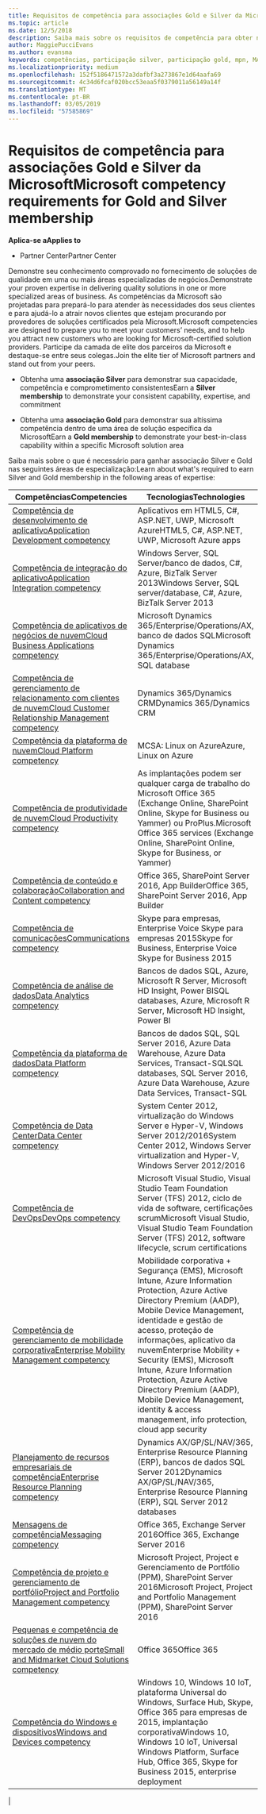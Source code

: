 ```yaml
---
title: Requisitos de competência para associações Gold e Silver da Microsoft | Partner Center
ms.topic: article
ms.date: 12/5/2018
description: Saiba mais sobre os requisitos de competência para obter níveis de associação Gold e Silver.
author: MaggiePucciEvans
ms.author: evansma
keywords: competências, participação silver, participação gold, mpn, MAPS, habilidades, Microsoft Partner Network, associação de rede
ms.localizationpriority: medium
ms.openlocfilehash: 152f5186471572a3dafbf3a273867e1d64aafa69
ms.sourcegitcommit: 4c34d6fcaf020bcc53eaa5f0379011a56149a14f
ms.translationtype: MT
ms.contentlocale: pt-BR
ms.lasthandoff: 03/05/2019
ms.locfileid: "57585869"
---
```

# <a name="microsoft-competency-requirements-for-gold-and-silver-membership"></a><span data-ttu-id="11c8e-104">Requisitos de competência para associações Gold e Silver da Microsoft</span><span class="sxs-lookup"><span data-stu-id="11c8e-104">Microsoft competency requirements for Gold and Silver membership</span></span>

<span data-ttu-id="11c8e-105">**Aplica-se a**</span><span class="sxs-lookup"><span data-stu-id="11c8e-105">**Applies to**</span></span>

- <span data-ttu-id="11c8e-106">Partner Center</span><span class="sxs-lookup"><span data-stu-id="11c8e-106">Partner Center</span></span>

<span data-ttu-id="11c8e-107">Demonstre seu conhecimento comprovado no fornecimento de soluções de qualidade em uma ou mais áreas especializadas de negócios.</span><span class="sxs-lookup"><span data-stu-id="11c8e-107">Demonstrate your proven expertise in delivering quality solutions in one or more specialized areas of business.</span></span> <span data-ttu-id="11c8e-108">As competências da Microsoft são projetadas para prepará-lo para atender às necessidades dos seus clientes e para ajudá-lo a atrair novos clientes que estejam procurando por provedores de soluções certificados pela Microsoft.</span><span class="sxs-lookup"><span data-stu-id="11c8e-108">Microsoft competencies are designed to prepare you to meet your customers’ needs, and to help you attract new customers who are looking for Microsoft-certified solution providers.</span></span> <span data-ttu-id="11c8e-109">Participe da camada de elite dos parceiros da Microsoft e destaque-se entre seus colegas.</span><span class="sxs-lookup"><span data-stu-id="11c8e-109">Join the elite tier of Microsoft partners and stand out from your peers.</span></span>

- <span data-ttu-id="11c8e-110">Obtenha uma **associação Silver** para demonstrar sua capacidade, competência e comprometimento consistentes</span><span class="sxs-lookup"><span data-stu-id="11c8e-110">Earn a **Silver membership** to demonstrate your consistent capability, expertise, and commitment</span></span>

- <span data-ttu-id="11c8e-111">Obtenha uma **associação Gold** para demonstrar sua altíssima competência dentro de uma área de solução específica da Microsoft</span><span class="sxs-lookup"><span data-stu-id="11c8e-111">Earn a **Gold membership** to demonstrate your best-in-class capability within a specific Microsoft solution area</span></span>

<span data-ttu-id="11c8e-112">Saiba mais sobre o que é necessário para ganhar associação Silver e Gold nas seguintes áreas de especialização:</span><span class="sxs-lookup"><span data-stu-id="11c8e-112">Learn about what's required to earn Silver and Gold membership in the following areas of expertise:</span></span>

<!-- Removed the ISV competency row as per Sarah Hodge on 12/5/18 

[ISV competency](https://partner.microsoft.com/en-us/membership/isv-competency)| Azure, SQL Server 2016,  Dynamics 365, Office 365, Windows Server 2019, System Center 2016|

-->

| <span data-ttu-id="11c8e-113">Competências</span><span class="sxs-lookup"><span data-stu-id="11c8e-113">Competencies</span></span>  | <span data-ttu-id="11c8e-114">Tecnologias</span><span class="sxs-lookup"><span data-stu-id="11c8e-114">Technologies</span></span> |
|   ------------------   |   -------   |
| [<span data-ttu-id="11c8e-115">Competência de desenvolvimento de aplicativo</span><span class="sxs-lookup"><span data-stu-id="11c8e-115">Application Development competency</span></span>](https://partner.microsoft.com/membership/application-development-competency) | <span data-ttu-id="11c8e-116">Aplicativos em HTML5, C#, ASP.NET, UWP, Microsoft Azure</span><span class="sxs-lookup"><span data-stu-id="11c8e-116">HTML5, C#, ASP.NET, UWP, Microsoft Azure apps</span></span> |
| [<span data-ttu-id="11c8e-117">Competência de integração do aplicativo</span><span class="sxs-lookup"><span data-stu-id="11c8e-117">Application Integration competency</span></span>](https://partner.microsoft.com/membership/application-integration-competency) | <span data-ttu-id="11c8e-118">Windows Server, SQL Server/banco de dados, C#, Azure, BizTalk Server 2013</span><span class="sxs-lookup"><span data-stu-id="11c8e-118">Windows Server, SQL server/database, C#, Azure, BizTalk Server 2013</span></span>|
| [<span data-ttu-id="11c8e-119">Competência de aplicativos de negócios de nuvem</span><span class="sxs-lookup"><span data-stu-id="11c8e-119">Cloud Business Applications competency</span></span>](https://partner.microsoft.com/membership/cloud-business-applications-competency)| <span data-ttu-id="11c8e-120">Microsoft Dynamics 365/Enterprise/Operations/AX, banco de dados SQL</span><span class="sxs-lookup"><span data-stu-id="11c8e-120">Microsoft Dynamics 365/Enterprise/Operations/AX, SQL database</span></span> |
| [<span data-ttu-id="11c8e-121">Competência de gerenciamento de relacionamento com clientes de nuvem</span><span class="sxs-lookup"><span data-stu-id="11c8e-121">Cloud Customer Relationship Management competency</span></span>](https://partner.microsoft.com/membership/cloud-customer-relationship-management-competency)| <span data-ttu-id="11c8e-122">Dynamics 365/Dynamics CRM</span><span class="sxs-lookup"><span data-stu-id="11c8e-122">Dynamics 365/Dynamics CRM</span></span> |
| [<span data-ttu-id="11c8e-123">Competência da plataforma de nuvem</span><span class="sxs-lookup"><span data-stu-id="11c8e-123">Cloud Platform competency</span></span>](https://partner.microsoft.com/membership/cloud-platform-competency)| <span data-ttu-id="11c8e-124">MCSA: Linux on Azure</span><span class="sxs-lookup"><span data-stu-id="11c8e-124">Azure, Linux on Azure</span></span> |
| [<span data-ttu-id="11c8e-125">Competência de produtividade de nuvem</span><span class="sxs-lookup"><span data-stu-id="11c8e-125">Cloud Productivity competency</span></span>](https://partner.microsoft.com/membership/cloud-productivity-competency)| <span data-ttu-id="11c8e-126">As implantações podem ser qualquer carga de trabalho do Microsoft Office 365 (Exchange Online, SharePoint Online, Skype for Business ou Yammer) ou ProPlus.</span><span class="sxs-lookup"><span data-stu-id="11c8e-126">Microsoft Office 365 services (Exchange Online, SharePoint Online, Skype for Business, or Yammer)</span></span>|
| [<span data-ttu-id="11c8e-127">Competência de conteúdo e colaboração</span><span class="sxs-lookup"><span data-stu-id="11c8e-127">Collaboration and Content competency</span></span>](https://partner.microsoft.com/membership/collaboration-and-content-competency)| <span data-ttu-id="11c8e-128">Office 365, SharePoint Server 2016, App Builder</span><span class="sxs-lookup"><span data-stu-id="11c8e-128">Office 365, SharePoint Server 2016, App Builder</span></span> |
| [<span data-ttu-id="11c8e-129">Competência de comunicações</span><span class="sxs-lookup"><span data-stu-id="11c8e-129">Communications competency</span></span>](https://partner.microsoft.com/membership/communications-competency)| <span data-ttu-id="11c8e-130">Skype para empresas, Enterprise Voice Skype para empresas 2015</span><span class="sxs-lookup"><span data-stu-id="11c8e-130">Skype for Business, Enterprise Voice Skype for Business 2015</span></span> |
| [<span data-ttu-id="11c8e-131">Competência de análise de dados</span><span class="sxs-lookup"><span data-stu-id="11c8e-131">Data Analytics competency</span></span>](https://partner.microsoft.com/membership/data-analytics-competency)| <span data-ttu-id="11c8e-132">Bancos de dados SQL, Azure, Microsoft R Server, Microsoft HD Insight, Power BI</span><span class="sxs-lookup"><span data-stu-id="11c8e-132">SQL databases, Azure, Microsoft R Server, Microsoft HD Insight, Power BI</span></span> |
| [<span data-ttu-id="11c8e-133">Competência da plataforma de dados</span><span class="sxs-lookup"><span data-stu-id="11c8e-133">Data Platform competency</span></span>](https://partner.microsoft.com/membership/data-platform-competency)| <span data-ttu-id="11c8e-134">Bancos de dados SQL, SQL Server 2016, Azure Data Warehouse, Azure Data Services, Transact-SQL</span><span class="sxs-lookup"><span data-stu-id="11c8e-134">SQL databases, SQL Server 2016, Azure Data Warehouse, Azure Data Services, Transact-SQL</span></span> |
| [<span data-ttu-id="11c8e-135">Competência de Data Center</span><span class="sxs-lookup"><span data-stu-id="11c8e-135">Data Center competency</span></span>](https://partner.microsoft.com/membership/datacenter-competency)| <span data-ttu-id="11c8e-136">System Center 2012, virtualização do Windows Server e Hyper-V, Windows Server 2012/2016</span><span class="sxs-lookup"><span data-stu-id="11c8e-136">System Center 2012, Windows Server virtualization and Hyper-V, Windows Server 2012/2016</span></span> |
| [<span data-ttu-id="11c8e-137">Competência de DevOps</span><span class="sxs-lookup"><span data-stu-id="11c8e-137">DevOps competency</span></span>](https://partner.microsoft.com/membership/devops-competency)| <span data-ttu-id="11c8e-138">Microsoft Visual Studio, Visual Studio Team Foundation Server (TFS) 2012, ciclo de vida de software, certificações scrum</span><span class="sxs-lookup"><span data-stu-id="11c8e-138">Microsoft Visual Studio, Visual Studio Team Foundation Server (TFS) 2012, software lifecycle, scrum certifications</span></span> |
| [<span data-ttu-id="11c8e-139">Competência de gerenciamento de mobilidade corporativa</span><span class="sxs-lookup"><span data-stu-id="11c8e-139">Enterprise Mobility Management competency</span></span>](https://partner.microsoft.com/membership/enterprise-mobility-management-competency)| <span data-ttu-id="11c8e-140">Mobilidade corporativa + Segurança (EMS), Microsoft Intune, Azure Information Protection, Azure Active Directory Premium (AADP), Mobile Device Management, identidade e gestão de acesso, proteção de informações, aplicativo da nuvem</span><span class="sxs-lookup"><span data-stu-id="11c8e-140">Enterprise Mobility + Security (EMS), Microsoft Intune, Azure Information Protection, Azure Active Directory Premium (AADP), Mobile Device Management, identity & access management, info protection, cloud app security</span></span> |
| [<span data-ttu-id="11c8e-141">Planejamento de recursos empresariais de competência</span><span class="sxs-lookup"><span data-stu-id="11c8e-141">Enterprise Resource Planning competency</span></span>](https://partner.microsoft.com/membership/enterprise-resource-planning-competency)| <span data-ttu-id="11c8e-142">Dynamics AX/GP/SL/NAV/365, Enterprise Resource Planning (ERP), bancos de dados SQL Server 2012</span><span class="sxs-lookup"><span data-stu-id="11c8e-142">Dynamics AX/GP/SL/NAV/365, Enterprise Resource Planning (ERP), SQL Server 2012 databases</span></span>  |
| [<span data-ttu-id="11c8e-143">Mensagens de competência</span><span class="sxs-lookup"><span data-stu-id="11c8e-143">Messaging competency</span></span>](https://partner.microsoft.com/membership/messaging-competency)| <span data-ttu-id="11c8e-144">Office 365, Exchange Server 2016</span><span class="sxs-lookup"><span data-stu-id="11c8e-144">Office 365, Exchange Server 2016</span></span> |
| [<span data-ttu-id="11c8e-145">Competência de projeto e gerenciamento de portfólio</span><span class="sxs-lookup"><span data-stu-id="11c8e-145">Project and Portfolio Management competency</span></span>](https://partner.microsoft.com/membership/project-portfolio-management-competency)| <span data-ttu-id="11c8e-146">Microsoft Project, Project e Gerenciamento de Portfólio (PPM), SharePoint Server 2016</span><span class="sxs-lookup"><span data-stu-id="11c8e-146">Microsoft Project, Project and Portfolio Management (PPM), SharePoint Server 2016</span></span>|
| [<span data-ttu-id="11c8e-147">Pequenas e competência de soluções de nuvem do mercado de médio porte</span><span class="sxs-lookup"><span data-stu-id="11c8e-147">Small and Midmarket Cloud Solutions competency</span></span>](https://partner.microsoft.com/membership/small-midmarket-cloud-solutions-competency)| <span data-ttu-id="11c8e-148">Office 365</span><span class="sxs-lookup"><span data-stu-id="11c8e-148">Office 365</span></span> |
| [<span data-ttu-id="11c8e-149">Competência do Windows e dispositivos</span><span class="sxs-lookup"><span data-stu-id="11c8e-149">Windows and Devices competency</span></span>](https://partner.microsoft.com/membership/windows-and-devices-competency)| <span data-ttu-id="11c8e-150">Windows 10, Windows 10 IoT, plataforma Universal do Windows, Surface Hub, Skype, Office 365 para empresas de 2015, implantação corporativa</span><span class="sxs-lookup"><span data-stu-id="11c8e-150">Windows 10, Windows 10 IoT, Universal Windows Platform, Surface Hub, Office 365, Skype for Business 2015, enterprise deployment</span></span> |
|